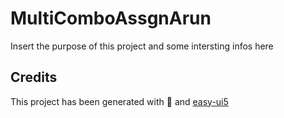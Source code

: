 # MultiComboAssgnArun
Insert the purpose of this project and some intersting infos here


## Credits
This project has been generated with 💙 and [easy-ui5](https://github.com/SAP)
